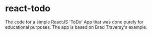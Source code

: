 # react-todo
The code for a simple ReactJS 'ToDo' App that was done purely for educational purposes. The app is based on Brad Traversy's example.
